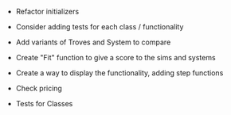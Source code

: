 - Refactor initializers
- Consider adding tests for each class / functionality

- Add variants of Troves and System to compare

- Create "Fit" function to give a score to the sims and systems

- Create a way to display the functionality, adding step functions


- Check pricing

- Tests for Classes